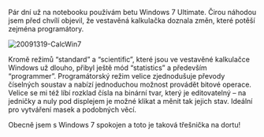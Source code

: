 <!-- dcterms:identifier = aspnetcz#224 -->
<!-- dcterms:title = Programátorská kalkulačka ve Windows 7 -->
<!-- dcterms:abstract = Pár dní už na notebooku používám betu Windows 7 Ultimate. Čirou náhodou jsem před chvílí objevil, že vestavěná kalkulačka doznala změn, které potěší zejména programátory. -->
<!-- np9:categoryId = 7 -->
<!-- x4w:category = Software -->
<!-- np9:authorId = 1 -->
<!-- np9:authorEmail = michal.valasek@altairis.cz -->
<!-- dcterms:creator = Michal Altair Valášek -->
<!-- dcterms:created = 2009-03-19T13:17:36.423+01:00 -->
<!-- dcterms:date = 2009-03-19T13:17:36.423+01:00 -->

Pár dní už na notebooku používám betu Windows 7 Ultimate. Čirou náhodou jsem před chvílí objevil, že vestavěná kalkulačka doznala změn, které potěší zejména programátory.

![20091319-CalcWin7](https://www.cdn.altairis.cz/Blog/2009/20090319-20091319-CalcWin7_3.png "20091319-CalcWin7") 

Kromě režimů “standard” a “scientific”, které jsou ve vestavěné kalkulačce Windows už dlouho, přibyl ještě mód “statistics” a především “programmer”. Programátorský režim velice zjednodušuje převody číselných soustav a nabízí jednoduchou možnost provádět bitové operace. Velice se mi též líbí rozklad čísla na binární tvar, který je editovatelný – na jedničky a nuly pod displejem je možné klikat a měnit tak jejich stav. Ideální pro vytváření masek a podobných věcí.

Obecně jsem s Windows 7 spokojen a toto je taková třešnička na dortu!
